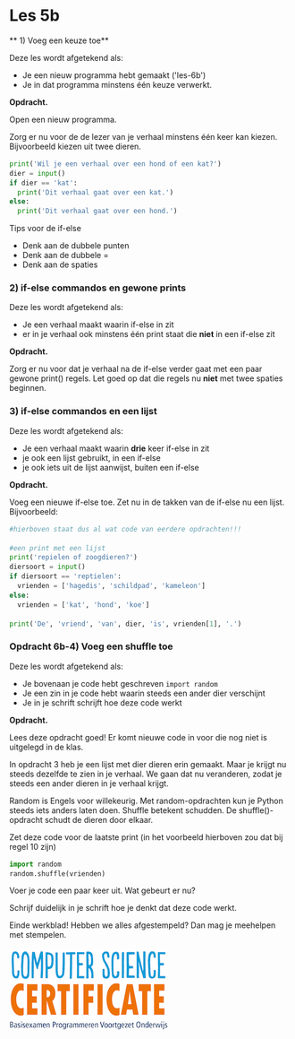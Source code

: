 # Les 5b

** 1\) Voeg een keuze toe**

Deze les wordt afgetekend als:

* Je een nieuw programma hebt gemaakt \('les-6b'\)
* Je in dat programma minstens één keuze verwerkt.

**Opdracht.**

Open een nieuw programma.

Zorg er nu voor de de lezer van je verhaal minstens één keer kan kiezen. Bijvoorbeeld kiezen uit twee dieren.

```python
print('Wil je een verhaal over een hond of een kat?')
dier = input()
if dier == 'kat':
  print('Dit verhaal gaat over een kat.')
else:
  print('Dit verhaal gaat over een hond.')
```

Tips voor de if-else

* Denk aan de dubbele punten
* Denk aan de dubbele =
* Denk aan de spaties

### 2\) if-else commandos en gewone prints

Deze les wordt afgetekend als:

* Je een verhaal maakt waarin if-else in zit
* er in je verhaal ook minstens één print staat die **niet** in een if-else zit

**Opdracht.**

Zorg er nu voor dat je verhaal na de if-else verder gaat met een paar gewone print\(\) regels. Let goed op dat die regels nu **niet** met twee spaties beginnen.

### 3\) if-else commandos en een lijst

Deze les wordt afgetekend als:

* Je een verhaal maakt waarin **drie** keer if-else in zit
* je ook een lijst gebruikt, in een if-else
* je ook iets uit de lijst aanwijst, buiten een if-else

**Opdracht.**

Voeg een nieuwe if-else toe. Zet nu in de takken van de if-else nu een lijst. Bijvoorbeeld:

```python
#hierboven staat dus al wat code van eerdere opdrachten!!!

#een print met een lijst
print('repielen of zoogdieren?')
diersoort = input()
if diersoort == 'reptielen':
  vrienden = ['hagedis', 'schildpad', 'kameleon']
else:
  vrienden = ['kat', 'hond', 'koe']

print('De', 'vriend', 'van', dier, 'is', vrienden[1], '.')
```

### Opdracht 6b-4\) Voeg een shuffle toe 

Deze les wordt afgetekend als:

* Je bovenaan je code hebt geschreven `import random`
* Je een zin in je code hebt waarin steeds een ander dier verschijnt
* Je in je schrift schrijft hoe deze code werkt

**Opdracht.**

Lees deze opdracht goed! Er komt nieuwe code in voor die nog niet is uitgelegd in de klas.

In opdracht 3 heb je een lijst met dier dieren erin gemaakt. Maar je krijgt nu steeds dezelfde te zien in je verhaal. We gaan dat nu veranderen, zodat je steeds een ander dieren in je verhaal krijgt.

Random is Engels voor willekeurig. Met random-opdrachten kun je Python steeds iets anders laten doen. Shuffle betekent schudden. De shuffle\(\)-opdracht schudt de dieren door elkaar.

Zet deze code voor de laatste print \(in het voorbeeld hierboven zou dat bij regel 10 zijn\)

```python
import random
random.shuffle(vrienden)
```

Voer je code een paar keer uit. Wat gebeurt er nu?

Schrijf duidelijk in je schrift hoe je denkt dat deze code werkt.

Einde werkblad! Hebben we alles afgestempeld? Dan mag je meehelpen met stempelen.

![](/img/logoCSCert_10cm.jpg)
